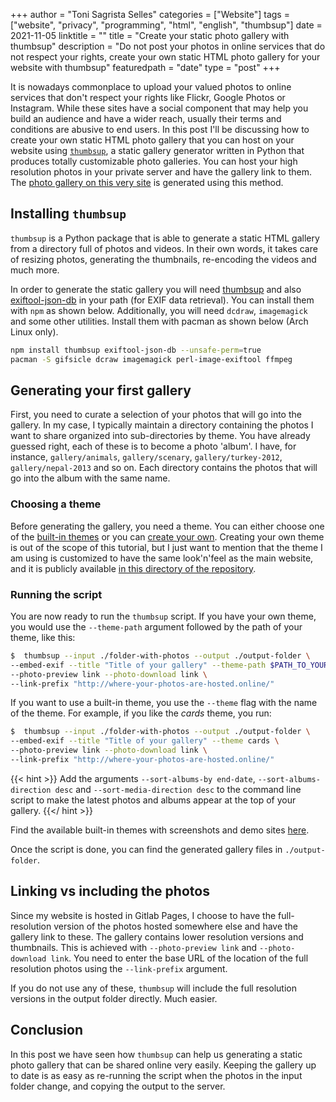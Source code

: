 +++
author = "Toni Sagrista Selles"
categories = ["Website"]
tags = ["website", "privacy", "programming", "html", "english", "thumbsup"]
date = 2021-11-05
linktitle = ""
title = "Create your static photo gallery with thumbsup"
description = "Do not post your photos in online services that do not respect your rights, create your own static HTML photo gallery for your website with thumbsup"
featuredpath = "date"
type = "post"
+++

It is nowadays commonplace to upload your valued photos to online services that don't respect your rights like Flickr, Google Photos or Instagram. While these sites have a social component that may help you build an audience and have a wider reach, usually their terms and conditions are abusive to end users. In this post I'll be discussing how to create your own static HTML photo gallery that you can host on your website using [`thumbsup`](https://thumbsup.github.io/), a static gallery generator written in Python that produces totally customizable photo galleries. You can host your high resolution photos in your private server and have the gallery link to them. The [photo gallery on this very site](/photo-gallery) is generated using this method.

<!--more-->

## Installing `thumbsup`

`thumbsup` is a Python package that is able to generate a static HTML gallery from a directory full of photos and videos. In their own words, it takes care of resizing photos, generating the thumbnails, re-encoding the videos and much more.

In order to generate the static gallery you will need [thumbsup](https://thumbsup.github.io) and also [exiftool-json-db](https://github.com/thumbsup/exiftool-json-db) in your path (for EXIF data retrieval). You can install them with `npm` as shown below. Additionally, you will need `dcdraw`, `imagemagick` and some other utilities. Install them with pacman as shown below (Arch Linux only).

```bash
npm install thumbsup exiftool-json-db --unsafe-perm=true
pacman -S gifsicle dcraw imagemagick perl-image-exiftool ffmpeg
```

## Generating your first gallery


First, you need to curate a selection of your photos that will go into the gallery. In my case, I typically maintain a directory containing the photos I want to share organized into sub-directories by theme. You have already guessed right, each of these is to become a photo 'album'. I have, for instance, `gallery/animals`, `gallery/scenary`, `gallery/turkey-2012`, `gallery/nepal-2013` and so on. Each directory contains the photos that will go into the album with the same name.

### Choosing a theme

Before generating the gallery, you need a theme. You can either choose one of the [built-in themes](https://thumbsup.github.io/docs/4-themes/built-in/) or you can [create your own](https://thumbsup.github.io/docs/4-themes/create/). Creating your own theme is out of the scope of this tutorial, but I just want to mention that the theme I am using is customized to have the same look'n'feel as the main website, and it is publicly available [in this directory of the repository](https://gitlab.com/langurmonkey/langurmonkey.gitlab.io/-/tree/master/gallery-theme).

### Running the script

You are now ready to run the `thumbsup` script. If you have your own theme, you would use the `--theme-path` argument followed by the path of your theme, like this:

```bash
$  thumbsup --input ./folder-with-photos --output ./output-folder \
--embed-exif --title "Title of your gallery" --theme-path $PATH_TO_YOUR_THEME \
--photo-preview link --photo-download link \
--link-prefix "http://where-your-photos-are-hosted.online/"
```

If you want to use a built-in theme, you use the `--theme` flag with the name of the theme. For example, if you like the *cards* theme, you run:

```bash
$  thumbsup --input ./folder-with-photos --output ./output-folder \
--embed-exif --title "Title of your gallery" --theme cards \
--photo-preview link --photo-download link \
--link-prefix "http://where-your-photos-are-hosted.online/"
```

{{< hint >}}
Add the arguments `--sort-albums-by end-date`, `--sort-albums-direction desc` and `--sort-media-direction desc` to the command line script to make the latest photos and albums appear at the top of your gallery.
{{</ hint >}}


Find the available built-in themes with screenshots and demo sites [here](https://thumbsup.github.io/docs/4-themes/built-in/).

Once the script is done, you can find the generated gallery files in `./output-folder`.

## Linking vs including the photos

Since my website is hosted in Gitlab Pages, I choose to have the full-resolution version of the photos hosted somewhere else and have the gallery link to these. The gallery contains lower resolution versions and thumbnails. This is achieved with `--photo-preview link` and `--photo-download link`. You need to enter the base URL of the location of the full resolution photos using the `--link-prefix` argument. 

If you do not use any of these, `thumbsup` will include the full resolution versions in the output folder directly. Much easier.

## Conclusion

In this post we have seen how `thumbsup` can help us generating a static photo gallery that can be shared online very easily. Keeping the gallery up to date is as easy as re-running the script when the photos in the input folder change, and copying the output to the server.
